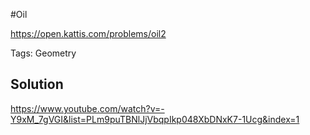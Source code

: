 #Oil

https://open.kattis.com/problems/oil2

Tags: Geometry

## Solution

https://www.youtube.com/watch?v=-Y9xM_7gVGI&list=PLm9puTBNlJjVbqpIkp048XbDNxK7-1Ucg&index=1
